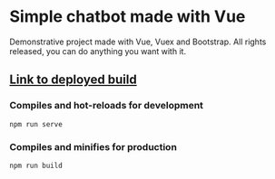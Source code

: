 # Simple chatbot made with Vue
Demonstrative project made with Vue, Vuex and Bootstrap. All rights released, you can do anything you want with it.

## [Link to deployed build](https://chatbot-vue.vercel.app/)

### Compiles and hot-reloads for development
```
npm run serve
```

### Compiles and minifies for production
```
npm run build
```
